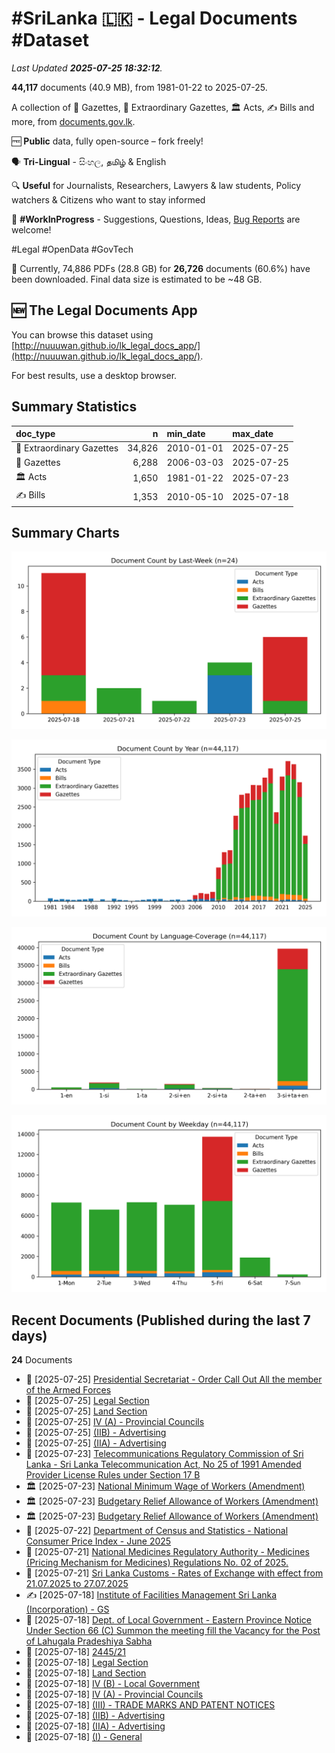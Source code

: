 # #SriLanka 🇱🇰 - Legal Documents #Dataset

*Last Updated **2025-07-25 18:32:12**.*

**44,117** documents (40.9 MB), from 1981-01-22 to 2025-07-25.

A collection of 📢 Gazettes, 🚨 Extraordinary Gazettes, 🏛️ Acts, ✍️ Bills and more,  from [documents.gov.lk](https://documents.gov.lk).

🆓 **Public** data, fully open-source – fork freely!

🗣️ **Tri-Lingual** - සිංහල, தமிழ் & English

🔍 **Useful** for Journalists, Researchers, Lawyers & law students, Policy watchers & Citizens who want to stay informed

🐞 **#WorkInProgress** - Suggestions, Questions, Ideas, [Bug Reports](https://github.com/nuuuwan/lk_legal_docs/issues) are welcome!

#Legal #OpenData #GovTech

📄 Currently, 74,886 PDFs (28.8 GB) for **26,726** documents (60.6%) have been downloaded. Final data size is estimated to be ~48 GB.

## 🆕 The Legal Documents App

You can browse this dataset using [http://nuuuwan.github.io/lk_legal_docs_app/](http://nuuuwan.github.io/lk_legal_docs_app/).

For best results, use a desktop browser.

## Summary Statistics

| doc_type | n | min_date | max_date |
| :-- | --: | :-- | :-- |
| 🚨 Extraordinary Gazettes | 34,826 | 2010-01-01 | 2025-07-25 |
| 📢 Gazettes | 6,288 | 2006-03-03 | 2025-07-25 |
| 🏛️ Acts | 1,650 | 1981-01-22 | 2025-07-23 |
| ✍️ Bills | 1,353 | 2010-05-10 | 2025-07-18 |

## Summary Charts

![Coverage Chart-Last-Week](images/chart-document-count-by-last-week.png)

![Coverage Chart-Year](images/chart-document-count-by-year.png)

![Coverage Chart-Language-Coverage](images/chart-document-count-by-language-coverage.png)

![Coverage Chart-Weekday](images/chart-document-count-by-weekday.png)

## Recent Documents (Published during the last 7 days)

**24** Documents

- 🚨 [2025-07-25] [Presidential Secretariat - Order Call Out All the member of the Armed Forces](https://github.com/nuuuwan/lk_legal_docs_data/tree/main/data/extra-gazettes/2025/2446-52)
- 📢 [2025-07-25] [Legal Section](https://github.com/nuuuwan/lk_legal_docs_data/tree/main/data/gazettes/2025/2025-07-25-legal-section)
- 📢 [2025-07-25] [Land Section](https://github.com/nuuuwan/lk_legal_docs_data/tree/main/data/gazettes/2025/2025-07-25-land-section)
- 📢 [2025-07-25] [IV (A) - Provincial Councils](https://github.com/nuuuwan/lk_legal_docs_data/tree/main/data/gazettes/2025/2025-07-25-iv-a-provincial-councils)
- 📢 [2025-07-25] [(IIB) - Advertising](https://github.com/nuuuwan/lk_legal_docs_data/tree/main/data/gazettes/2025/2025-07-25-iib-advertising)
- 📢 [2025-07-25] [(IIA) - Advertising](https://github.com/nuuuwan/lk_legal_docs_data/tree/main/data/gazettes/2025/2025-07-25-iia-advertising)
- 🚨 [2025-07-23] [Telecommunications Regulatory Commission of Sri Lanka - Sri Lanka Telecommunication Act, No 25 of 1991 Amended Provider License Rules under Section 17 B](https://github.com/nuuuwan/lk_legal_docs_data/tree/main/data/extra-gazettes/2025/2446-42)
- 🏛️ [2025-07-23] [National Minimum Wage of Workers (Amendment)](https://github.com/nuuuwan/lk_legal_docs_data/tree/main/data/acts/2025/11-2025)
- 🏛️ [2025-07-23] [Budgetary Relief Allowance of Workers (Amendment)](https://github.com/nuuuwan/lk_legal_docs_data/tree/main/data/acts/2025/10-2025)
- 🏛️ [2025-07-23] [Budgetary Relief Allowance of Workers (Amendment)](https://github.com/nuuuwan/lk_legal_docs_data/tree/main/data/acts/2025/09-2025)
- 🚨 [2025-07-22] [Department of Census and Statistics - National Consumer Price Index - June 2025](https://github.com/nuuuwan/lk_legal_docs_data/tree/main/data/extra-gazettes/2025/2446-35)
- 🚨 [2025-07-21] [National Medicines Regulatory Authority - Medicines (Pricing Mechanism for Medicines) Regulations No. 02 of 2025.](https://github.com/nuuuwan/lk_legal_docs_data/tree/main/data/extra-gazettes/2025/2446-34)
- 🚨 [2025-07-21] [Sri Lanka Customs - Rates of Exchange with effect from 21.07.2025 to 27.07.2025](https://github.com/nuuuwan/lk_legal_docs_data/tree/main/data/extra-gazettes/2025/2446-01)
- ✍️ [2025-07-18] [Institute of Facilities Management Sri Lanka (Incorporation) - GS](https://github.com/nuuuwan/lk_legal_docs_data/tree/main/data/bills/2025/623-2025)
- 🚨 [2025-07-18] [Dept. of Local Government - Eastern Province Notice Under Section 66 (C) Summon the meeting fill the Vacancy for the Post of Lahugala Pradeshiya Sabha](https://github.com/nuuuwan/lk_legal_docs_data/tree/main/data/extra-gazettes/2025/2445-58)
- 🚨 [2025-07-18] [2445/21](https://github.com/nuuuwan/lk_legal_docs_data/tree/main/data/extra-gazettes/2025/2445-21)
- 📢 [2025-07-18] [Legal Section](https://github.com/nuuuwan/lk_legal_docs_data/tree/main/data/gazettes/2025/2025-07-18-legal-section)
- 📢 [2025-07-18] [Land Section](https://github.com/nuuuwan/lk_legal_docs_data/tree/main/data/gazettes/2025/2025-07-18-land-section)
- 📢 [2025-07-18] [IV (B) - Local Government](https://github.com/nuuuwan/lk_legal_docs_data/tree/main/data/gazettes/2025/2025-07-18-iv-b-local-government)
- 📢 [2025-07-18] [IV (A) - Provincial Councils](https://github.com/nuuuwan/lk_legal_docs_data/tree/main/data/gazettes/2025/2025-07-18-iv-a-provincial-councils)
- 📢 [2025-07-18] [(III) - TRADE MARKS AND PATENT NOTICES](https://github.com/nuuuwan/lk_legal_docs_data/tree/main/data/gazettes/2025/2025-07-18-iii-trade-marks-and-patent-notices)
- 📢 [2025-07-18] [(IIB) - Advertising](https://github.com/nuuuwan/lk_legal_docs_data/tree/main/data/gazettes/2025/2025-07-18-iib-advertising)
- 📢 [2025-07-18] [(IIA) - Advertising](https://github.com/nuuuwan/lk_legal_docs_data/tree/main/data/gazettes/2025/2025-07-18-iia-advertising)
- 📢 [2025-07-18] [(I) - General](https://github.com/nuuuwan/lk_legal_docs_data/tree/main/data/gazettes/2025/2025-07-18-i-general)

